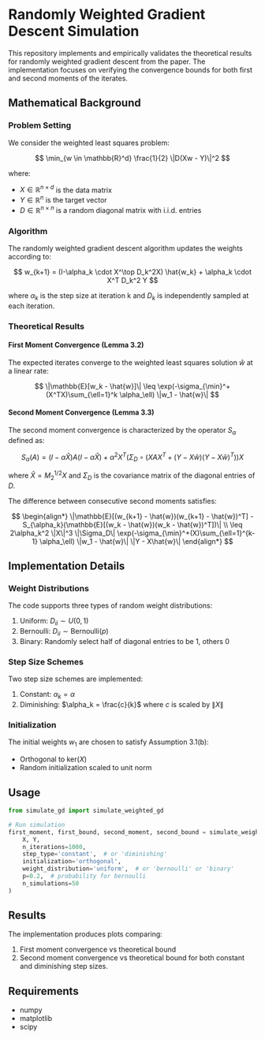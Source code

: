 # Randomly Weighted Gradient Descent Simulation

This repository implements and empirically validates the theoretical results for randomly weighted gradient descent from the paper. The implementation focuses on verifying the convergence bounds for both first and second moments of the iterates.

## Mathematical Background

### Problem Setting

We consider the weighted least squares problem:

$$
\min_{w \in \mathbb{R}^d} \frac{1}{2} \|D(Xw - Y)\|^2
$$

where:
- $X \in \mathbb{R}^{n \times d}$ is the data matrix
- $Y \in \mathbb{R}^n$ is the target vector
- $D \in \mathbb{R}^{n \times n}$ is a random diagonal matrix with i.i.d. entries

### Algorithm

The randomly weighted gradient descent algorithm updates the weights according to:

$$
w_{k+1} = (I-\alpha_k \cdot X^\top D_k^2X) \hat{w_k} + \alpha_k \cdot X^T D_k^2 Y
$$

where $\alpha_k$ is the step size at iteration k and $D_k$ is independently sampled at each iteration.

### Theoretical Results

#### First Moment Convergence (Lemma 3.2)
The expected iterates converge to the weighted least squares solution $\hat{w}$ at a linear rate:

$$
\|\mathbb{E}[w_k - \hat{w}]\| \leq \exp(-\sigma_{\min}^+(X^TX)\sum_{\ell=1}^k \alpha_\ell) \|w_1 - \hat{w}\|
$$

#### Second Moment Convergence (Lemma 3.3)
The second moment convergence is characterized by the operator $S_\alpha$ defined as:

$$
S_\alpha(A) = (I - \alpha \hat{X})A(I - \alpha \hat{X}) + \alpha^2 X^T(\Sigma_D \circ (XAX^T + (Y-X\hat{w})(Y-X\hat{w})^T))X
$$

where $\hat{X} = M_2^{1/2}X$ and $\Sigma_D$ is the covariance matrix of the diagonal entries of $D$.

The difference between consecutive second moments satisfies:

$$
\begin{align*}
\|\mathbb{E}[(w_{k+1} - \hat{w})(w_{k+1} - \hat{w})^T] - S_{\alpha_k}(\mathbb{E}[(w_k - \hat{w})(w_k - \hat{w})^T])\| \\
\leq 2\alpha_k^2 \|X\|^3 \|\Sigma_D\| \exp(-\sigma_{\min}^+(X)\sum_{\ell=1}^{k-1} \alpha_\ell) \|w_1 - \hat{w}\| \|Y - X\hat{w}\|
\end{align*}
$$

## Implementation Details

### Weight Distributions
The code supports three types of random weight distributions:
1. Uniform: $D_{ii} \sim U(0,1)$
2. Bernoulli: $D_{ii} \sim \text{Bernoulli}(p)$
3. Binary: Randomly select half of diagonal entries to be 1, others 0

### Step Size Schemes
Two step size schemes are implemented:
1. Constant: $\alpha_k = \alpha$
2. Diminishing: $\alpha_k = \frac{c}{k}$ where $c$ is scaled by $\|X\|$

### Initialization
The initial weights $w_1$ are chosen to satisfy Assumption 3.1(b):
- Orthogonal to $\text{ker}(X)$
- Random initialization scaled to unit norm

## Usage

```python
from simulate_gd import simulate_weighted_gd

# Run simulation
first_moment, first_bound, second_moment, second_bound = simulate_weighted_gd(
    X, Y,
    n_iterations=1000,
    step_type='constant',  # or 'diminishing'
    initialization='orthogonal',
    weight_distribution='uniform',  # or 'bernoulli' or 'binary'
    p=0.2,  # probability for bernoulli
    n_simulations=50
)
```

## Results

The implementation produces plots comparing:
1. First moment convergence vs theoretical bound
2. Second moment convergence vs theoretical bound
for both constant and diminishing step sizes.

## Requirements
- numpy
- matplotlib
- scipy
